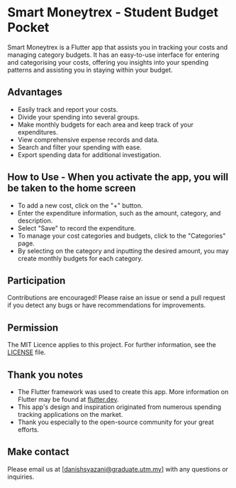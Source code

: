 # Smart Moneytrex - Student Budget Pocket

Smart Moneytrex is a Flutter app that assists you in tracking your costs and managing category budgets. It has an easy-to-use interface for entering and categorising your costs, offering you insights into your spending patterns and assisting you in staying within your budget.

## Advantages

- Easily track and report your costs.
- Divide your spending into several groups.
- Make monthly budgets for each area and keep track of your expenditures.
- View comprehensive expense records and data.
- Search and filter your spending with ease.
- Export spending data for additional investigation.

## How to Use - When you activate the app, you will be taken to the home screen

- To add a new cost, click on the "+" button.
- Enter the expenditure information, such as the amount, category, and description.
- Select "Save" to record the expenditure.
- To manage your cost categories and budgets, click to the "Categories" page.
- By selecting on the category and inputting the desired amount, you may create monthly budgets for each category.

## Participation

Contributions are encouraged! Please raise an issue or send a pull request if you detect any bugs or have recommendations for improvements.

## Permission

The MIT Licence applies to this project. For further information, see the [LICENSE](LICENSE) file.

## Thank you notes

- The Flutter framework was used to create this app. More information on Flutter may be found at [flutter.dev](https://flutter.dev).
- This app's design and inspiration originated from numerous spending tracking applications on the market.
- Thank you especially to the open-source community for your great efforts.

## Make contact

Please email us at [danishsyazani@graduate.utm.my] with any questions or inquiries.
